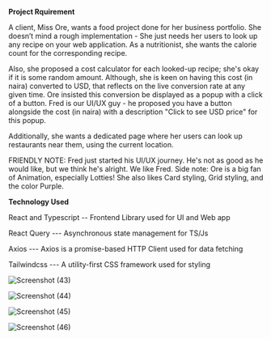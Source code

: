 **Project Rquirement**


A client, Miss Ore, wants a food project done for her business portfolio. She doesn’t mind a rough implementation - She just needs her users to look up any recipe on your web application. As a nutritionist, she wants the calorie count for the corresponding recipe.

Also, she proposed a cost calculator for each looked-up recipe; she's okay if it is some random amount. Although, she is keen on having this cost (in naira) converted to USD, that reflects on the live conversion rate at any given time. Ore insisted this conversion be displayed as a popup with a click of a button. Fred is our UI/UX guy - he proposed you have a button alongside the cost (in naira) with a description "Click to see USD price" for this popup.

Additionally, she wants a dedicated page where her users can look up restaurants near them, using the current location.

FRIENDLY NOTE: Fred just started his UI/UX journey. He's not as good as he would like, but we think he's alright. We like Fred.
Side note: Ore is a big fan of Animation, especially Lotties! She also likes Card styling, Grid styling, and the color Purple.

**Technology Used**


React and Typescript -- Frontend Library used for UI and Web app


React Query --- Asynchronous state management for TS/Js


Axios --- Axios is a promise-based HTTP Client used for data fetching


Tailwindcss --- A utility-first CSS framework used for styling





![Screenshot (43)](https://github.com/olatubora-felix/recipe-app/assets/54618642/eb7307e6-b5e3-4635-bad4-b13b9da21601)

![Screenshot (44)](https://github.com/olatubora-felix/recipe-app/assets/54618642/c8df4db5-126d-455e-ac63-68d783adc113)

![Screenshot (45)](https://github.com/olatubora-felix/recipe-app/assets/54618642/b9a92643-c71c-48c5-8612-4caae214e230)

![Screenshot (46)](https://github.com/olatubora-felix/recipe-app/assets/54618642/1a5b13d4-1f9a-4833-8fb4-36f8f3bd7c1c)


